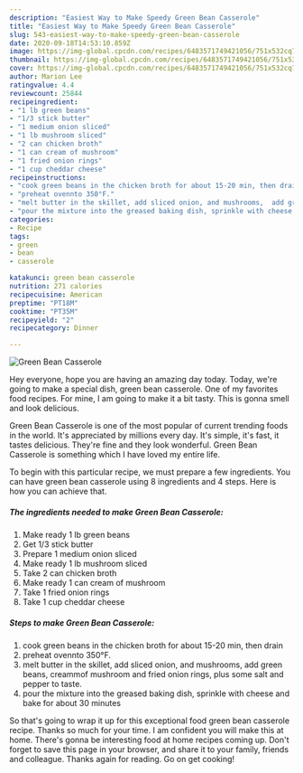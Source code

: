 ```yaml
---
description: "Easiest Way to Make Speedy Green Bean Casserole"
title: "Easiest Way to Make Speedy Green Bean Casserole"
slug: 543-easiest-way-to-make-speedy-green-bean-casserole
date: 2020-09-18T14:53:10.859Z
image: https://img-global.cpcdn.com/recipes/6483571749421056/751x532cq70/green-bean-casserole-recipe-main-photo.jpg
thumbnail: https://img-global.cpcdn.com/recipes/6483571749421056/751x532cq70/green-bean-casserole-recipe-main-photo.jpg
cover: https://img-global.cpcdn.com/recipes/6483571749421056/751x532cq70/green-bean-casserole-recipe-main-photo.jpg
author: Marion Lee
ratingvalue: 4.4
reviewcount: 25844
recipeingredient:
- "1 lb green beans"
- "1/3 stick butter"
- "1 medium onion sliced"
- "1 lb mushroom sliced"
- "2 can chicken broth"
- "1 can cream of mushroom"
- "1 fried onion rings"
- "1 cup cheddar cheese"
recipeinstructions:
- "cook green beans in the chicken broth for about 15-20 min, then drain"
- "preheat ovennto 350°F."
- "melt butter in the skillet, add sliced onion, and mushrooms,  add green beans, creammof mushroom and fried onion rings, plus some salt and pepper to taste."
- "pour the mixture into the greased baking dish, sprinkle with cheese and bake for about 30 minutes"
categories:
- Recipe
tags:
- green
- bean
- casserole

katakunci: green bean casserole 
nutrition: 271 calories
recipecuisine: American
preptime: "PT18M"
cooktime: "PT35M"
recipeyield: "2"
recipecategory: Dinner

---
```



![Green Bean Casserole](https://img-global.cpcdn.com/recipes/6483571749421056/751x532cq70/green-bean-casserole-recipe-main-photo.jpg)

Hey everyone, hope you are having an amazing day today. Today, we're going to make a special dish, green bean casserole. One of my favorites food recipes. For mine, I am going to make it a bit tasty. This is gonna smell and look delicious.

Green Bean Casserole is one of the most popular of current trending foods in the world. It's appreciated by millions every day. It's simple, it's fast, it tastes delicious. They're fine and they look wonderful. Green Bean Casserole is something which I have loved my entire life.




To begin with this particular recipe, we must prepare a few ingredients. You can have green bean casserole using 8 ingredients and 4 steps. Here is how you can achieve that.

<!--inarticleads1-->

##### The ingredients needed to make Green Bean Casserole:

1. Make ready 1 lb green beans
1. Get 1/3 stick butter
1. Prepare 1 medium onion sliced
1. Make ready 1 lb mushroom sliced
1. Take 2 can chicken broth
1. Make ready 1 can cream of mushroom
1. Take 1 fried onion rings
1. Take 1 cup cheddar cheese




<!--inarticleads2-->

##### Steps to make Green Bean Casserole:

1. cook green beans in the chicken broth for about 15-20 min, then drain
1. preheat ovennto 350°F.
1. melt butter in the skillet, add sliced onion, and mushrooms,  add green beans, creammof mushroom and fried onion rings, plus some salt and pepper to taste.
1. pour the mixture into the greased baking dish, sprinkle with cheese and bake for about 30 minutes




So that's going to wrap it up for this exceptional food green bean casserole recipe. Thanks so much for your time. I am confident you will make this at home. There's gonna be interesting food at home recipes coming up. Don't forget to save this page in your browser, and share it to your family, friends and colleague. Thanks again for reading. Go on get cooking!
